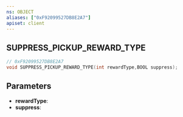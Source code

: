 ```yaml
---
ns: OBJECT
aliases: ["0xF92099527DB8E2A7"]
apiset: client
---
```

## SUPPRESS_PICKUP_REWARD_TYPE

```c
// 0xF92099527DB8E2A7
void SUPPRESS_PICKUP_REWARD_TYPE(int rewardType,BOOL suppress);
```


## Parameters
* **rewardType**:
* **suppress**: